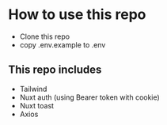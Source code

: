 # How to use this repo

- Clone this repo
- copy .env.example to .env

## This repo includes
- Tailwind
- Nuxt auth (using Bearer token with cookie)
- Nuxt toast
- Axios
